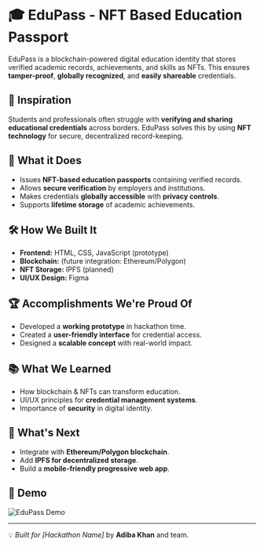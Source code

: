 # 🎓 EduPass - NFT Based Education Passport

EduPass is a blockchain-powered digital education identity that stores verified academic records, achievements, and skills as NFTs. This ensures **tamper-proof**, **globally recognized**, and **easily shareable** credentials.

## 🌟 Inspiration
Students and professionals often struggle with **verifying and sharing educational credentials** across borders. EduPass solves this by using **NFT technology** for secure, decentralized record-keeping.

## 🚀 What it Does
- Issues **NFT-based education passports** containing verified records.
- Allows **secure verification** by employers and institutions.
- Makes credentials **globally accessible** with **privacy controls**.
- Supports **lifetime storage** of academic achievements.

## 🛠️ How We Built It
- **Frontend:** HTML, CSS, JavaScript (prototype)
- **Blockchain:** (future integration: Ethereum/Polygon)
- **NFT Storage:** IPFS (planned)
- **UI/UX Design:** Figma

## 🏆 Accomplishments We're Proud Of
- Developed a **working prototype** in hackathon time.
- Created a **user-friendly interface** for credential access.
- Designed a **scalable concept** with real-world impact.

## 📚 What We Learned
- How blockchain & NFTs can transform education.
- UI/UX principles for **credential management systems**.
- Importance of **security** in digital identity.

## 🔮 What's Next
- Integrate with **Ethereum/Polygon blockchain**.
- Add **IPFS for decentralized storage**.
- Build a **mobile-friendly progressive web app**.

## 📸 Demo
![EduPass Demo](images/logo.png)

---
💡 *Built for [Hackathon Name]* by **Adiba Khan** and team.
